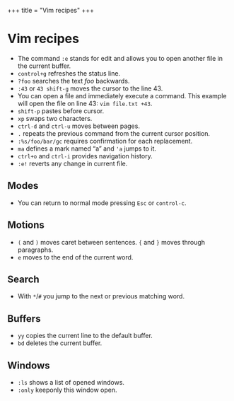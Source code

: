 +++
title = "Vim recipes"
+++

# Vim recipes

  * The command `:e` stands for edit and allows you to open another file in the current buffer.
  * `control+g` refreshes the status line.
  * `?foo` searches the text _foo_ backwards.
  * `:43` or `43 shift-g` moves the cursor to the line 43.
  * You can open a file and immediately execute a command. This example will open the file on line 43: `vim file.txt +43`.
  * `shift-p` pastes before cursor.
  * `xp` swaps two characters.
  * `ctrl-d` and `ctrl-u` moves between pages.
  * `.` repeats the previous command from the current cursor position.
  * `:%s/foo/bar/gc` requires confirmation for each replacement.
  * `ma` defines a mark named “a” and `'a` jumps to it.
  * `ctrl+o` and `ctrl-i` provides navigation history.
  * `:e!` reverts any change in current file.


## Modes

  * You can return to normal mode pressing `Esc` or `control-c`.

## Motions

  * `(` and `)` moves caret between sentences. `{` and `}` moves through paragraphs.
  * `e` moves to the end of the current word.

## Search

  * With `*`/`#` you jump to the next or previous matching word.

## Buffers

  * `yy` copies the current line to the default buffer.
  * `bd` deletes the current buffer.

## Windows

  * `:ls` shows a list of opened windows.
  * `:only` keeponly this window open.

